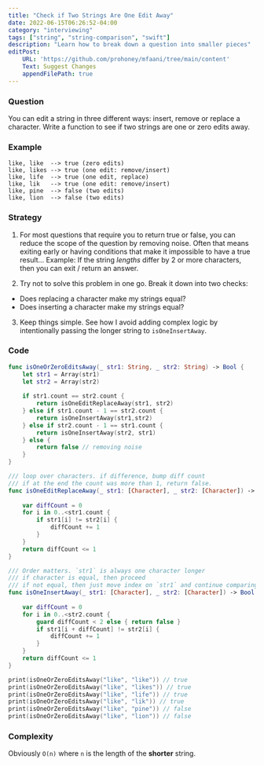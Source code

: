 ```yaml
---
title: "Check if Two Strings Are One Edit Away"
date: 2022-06-15T06:26:52-04:00
category: "interviewing"
tags: ["string", "string-comparison", "swift"]
description: "Learn how to break down a question into smaller pieces"
editPost:
    URL: 'https://github.com/prohoney/mfaani/tree/main/content'
    Text: Suggest Changes
    appendFilePath: true
---
```


### Question
You can edit a string in three different ways: insert, remove or replace a character. Write a function to see if two strings are one or zero edits away. 

### Example
```
like, like  --> true (zero edits)
like, likes --> true (one edit: remove/insert)
like, life  --> true (one edit, replace)
like, lik   --> true (one edit: remove/insert)
like, pine  --> false (two edits)
like, lion  --> false (two edits)
```

### Strategy

1. For most questions that require you to return true or false, you can reduce the scope of the question by removing noise. 
Often that means exiting early or having conditions that make it impossible to have a true result...
Example: If the string _lengths_ differ by 2 or more characters, then you can exit / return an answer. 

2. Try not to solve this problem in one go. Break it down into two checks: 
- Does replacing a character make my strings equal?
- Does inserting a character make my strings equal?

3. Keep things simple. See how I avoid adding complex logic by intentionally passing the longer string to `isOneInsertAway`.

### Code

```swift
func isOneOrZeroEditsAway(_ str1: String, _ str2: String) -> Bool { 
    let str1 = Array(str1)
    let str2 = Array(str2)
    
    if str1.count == str2.count {
        return isOneEditReplaceAway(str1, str2)
    } else if str1.count - 1 == str2.count {
        return isOneInsertAway(str1,str2)
    } else if str2.count - 1 == str1.count {
        return isOneInsertAway(str2, str1)
    } else {
        return false // removing noise
    }
}

/// loop over characters. if difference, bump diff count
/// if at the end the count was more than 1, return false. 
func isOneEditReplaceAway(_ str1: [Character], _ str2: [Character]) -> Bool {
    
    var diffCount = 0
    for i in 0..<str1.count {
        if str1[i] != str2[i] {
            diffCount += 1
        }
    }
    return diffCount <= 1
}

/// Order matters. `str1` is always one character longer
/// if character is equal, then proceed
/// if not equal, then just move index on `str1` and continue comparing...
func isOneInsertAway(_ str1: [Character], _ str2: [Character]) -> Bool {
    
    var diffCount = 0 
    for i in 0..<str2.count {
        guard diffCount < 2 else { return false }
        if str1[i + diffCount] != str2[i] {
            diffCount += 1
        }
    }
    return diffCount <= 1
}

print(isOneOrZeroEditsAway("like", "like")) // true
print(isOneOrZeroEditsAway("like", "likes")) // true
print(isOneOrZeroEditsAway("like", "life")) // true
print(isOneOrZeroEditsAway("like", "lik")) // true
print(isOneOrZeroEditsAway("like", "pine")) // false
print(isOneOrZeroEditsAway("like", "lion")) // false
```

### Complexity

Obviously `O(n)` where `n` is the length of the **shorter** string.